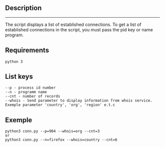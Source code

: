 ## Description

---

The script displays a list of established connections. To get a list of established connections in the script, you must pass the pid key or name program.

## Requirements

```
python 3
```

## List keys

```
--p - process id number
--n - programm name
--cnt - number of records
--whois - Send parameter to display information from whois service. Exemple parameter 'country', 'org', 'region' e.t.c
```

## Exemple

```
python3 conn.py --p=904 --whois=org --cnt=3
or
python3 conn.py --n=firefox --whois=country --cnt=6
```
